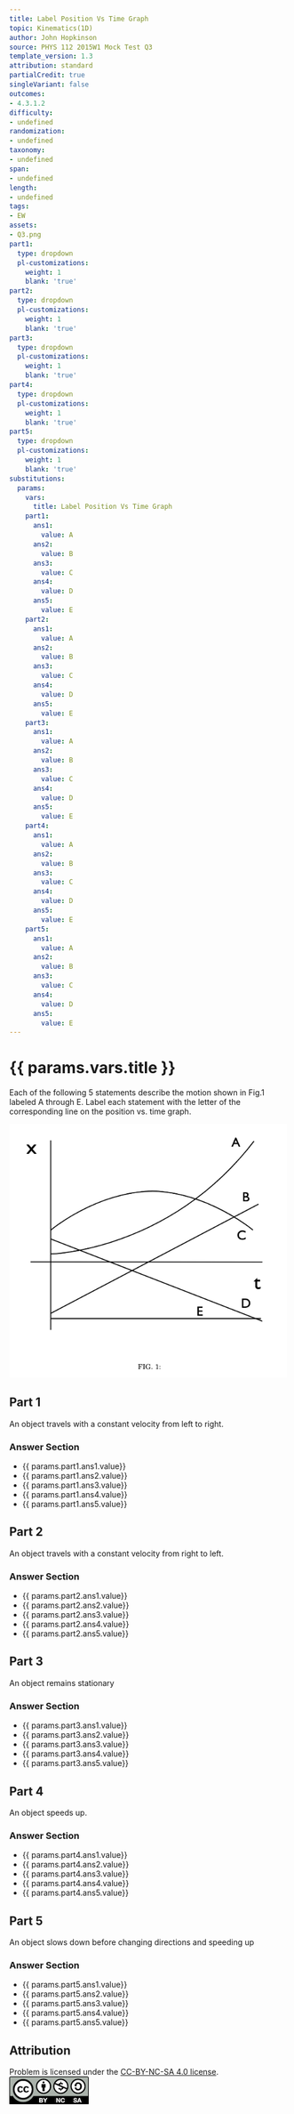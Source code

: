 ```yaml
---
title: Label Position Vs Time Graph
topic: Kinematics(1D)
author: John Hopkinson
source: PHYS 112 2015W1 Mock Test Q3
template_version: 1.3
attribution: standard
partialCredit: true
singleVariant: false
outcomes:
- 4.3.1.2
difficulty:
- undefined
randomization:
- undefined
taxonomy:
- undefined
span:
- undefined
length:
- undefined
tags:
- EW
assets:
- Q3.png
part1:
  type: dropdown
  pl-customizations:
    weight: 1
    blank: 'true'
part2:
  type: dropdown
  pl-customizations:
    weight: 1
    blank: 'true'
part3:
  type: dropdown
  pl-customizations:
    weight: 1
    blank: 'true'
part4:
  type: dropdown
  pl-customizations:
    weight: 1
    blank: 'true'
part5:
  type: dropdown
  pl-customizations:
    weight: 1
    blank: 'true'
substitutions:
  params:
    vars:
      title: Label Position Vs Time Graph
    part1:
      ans1:
        value: A
      ans2:
        value: B
      ans3:
        value: C
      ans4:
        value: D
      ans5:
        value: E
    part2:
      ans1:
        value: A
      ans2:
        value: B
      ans3:
        value: C
      ans4:
        value: D
      ans5:
        value: E
    part3:
      ans1:
        value: A
      ans2:
        value: B
      ans3:
        value: C
      ans4:
        value: D
      ans5:
        value: E
    part4:
      ans1:
        value: A
      ans2:
        value: B
      ans3:
        value: C
      ans4:
        value: D
      ans5:
        value: E
    part5:
      ans1:
        value: A
      ans2:
        value: B
      ans3:
        value: C
      ans4:
        value: D
      ans5:
        value: E
---
```

# {{ params.vars.title }}
Each of the following 5 statements describe the motion shown in Fig.1 labeled A through E.
Label each statement with the letter of the corresponding line on the position vs. time graph.

<img src="Q3.png" alt="The figure of a position vs time graph with time on the horizontal axis depicts 5 motions. A starts out postive and shows an increasing curve as time increases. B starts out negative and shows a constant increase as time increases, the line goes from negative to positive. C has a negative parabola-like shape, it starts and ends with a positive position. D shows a constant decrease as time increases, the position starts out positive and ends negative. E shows a line that remains in the same place as time increase. " width=500>

## Part 1

An object travels with a constant velocity from left to right.

### Answer Section

- {{ params.part1.ans1.value}}
- {{ params.part1.ans2.value}}
- {{ params.part1.ans3.value}}
- {{ params.part1.ans4.value}}
- {{ params.part1.ans5.value}}

## Part 2

An object travels with a constant velocity from right to left.

### Answer Section

- {{ params.part2.ans1.value}}
- {{ params.part2.ans2.value}}
- {{ params.part2.ans3.value}}
- {{ params.part2.ans4.value}}
- {{ params.part2.ans5.value}}

## Part 3

An object remains stationary

### Answer Section

- {{ params.part3.ans1.value}}
- {{ params.part3.ans2.value}}
- {{ params.part3.ans3.value}}
- {{ params.part3.ans4.value}}
- {{ params.part3.ans5.value}}

## Part 4

An object speeds up.

### Answer Section

- {{ params.part4.ans1.value}}
- {{ params.part4.ans2.value}}
- {{ params.part4.ans3.value}}
- {{ params.part4.ans4.value}}
- {{ params.part4.ans5.value}}

## Part 5

An object slows down before changing directions and speeding up

### Answer Section

- {{ params.part5.ans1.value}}
- {{ params.part5.ans2.value}}
- {{ params.part5.ans3.value}}
- {{ params.part5.ans4.value}}
- {{ params.part5.ans5.value}}

## Attribution

Problem is licensed under the [CC-BY-NC-SA 4.0 license](https://creativecommons.org/licenses/by-nc-sa/4.0/).<br> ![The Creative Commons 4.0 license requiring attribution-BY, non-commercial-NC, and share-alike-SA license.](https://raw.githubusercontent.com/firasm/bits/master/by-nc-sa.png)